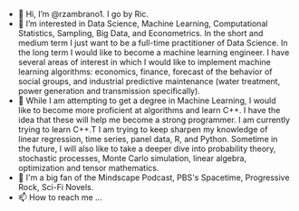 - 👋 Hi, I’m @rzambrano1. I go by Ric.
- 👀 I’m interested in Data Science, Machine Learning, Computational Statistics, Sampling, Big Data, and Econometrics. 
     In the short and medium term I just want to be a full-time practitioner of Data Science.
     In the long term I would like to become a machine learning engineer. I have several areas of interest in which I would like to implement machine learning algorithms: economics, finance, forecast of the behavior of social groups, and industrial predictive maintenance (water treatment, power generation and transmission specifically).
- 🌱 While I am attempting to get a degree in Machine Learning, I would like to become more proficient at algorithms and learn C++. I have the idea that these will help me  become a strong programmer. I am currently trying to learn C++.T 
     I am trying to keep sharpen my knowledge of linear regression, time series, panel data, R, and Python. Sometime in the future, I will also like to take a deeper dive into probability theory, stochastic processes, Monte Carlo simulation, linear algebra, optimization and tensor mathematics.
- 🎵 I'm a big fan of the Mindscape Podcast, PBS's Spacetime, Progressive Rock, Sci-Fi Novels.
- 📫 How to reach me ...

<!---
rzambrano1/rzambrano1 is a ✨ special ✨ repository because its `README.md` (this file) appears on your GitHub profile.
You can click the Preview link to take a look at your changes.
--->
